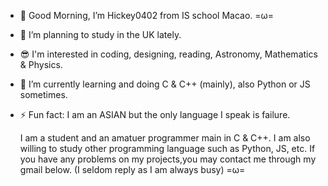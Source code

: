 - 👋 Good Morning, I’m Hickey0402 from IS school Macao. =ω=
- 👀 I’m planning to study in the UK  lately.
- 😎 I'm interested in coding, designing, reading, Astronomy, Mathematics & Physics.
- 🌱 I’m currently learning and doing C & C++ (mainly), also Python or JS sometimes.
- ⚡ Fun fact: I am an ASIAN but the only language I speak is failure.

  I am a student and an amatuer programmer main in C & C++.
I am also willing to study other programming language such as Python, JS, etc.
If you have any problems on my projects,you may contact me through my gmail below.
(I seldom reply as I am always busy) =ω=
<!---
Hickey0402/Hickey0402 is a ✨ special ✨ repository because its `README.md` (this file) appears on your GitHub profile.
You can click the Preview link to take a look at your changes.
--->
